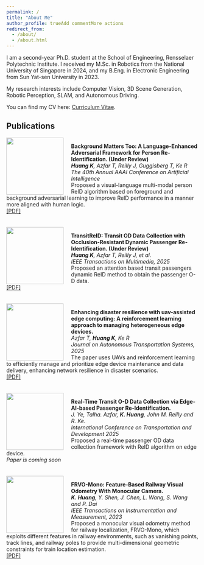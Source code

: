 ```yaml
---
permalink: /
title: "About Me"
author_profile: trueAdd commentMore actions
redirect_from: 
  - /about/
  - /about.html
---
```


I am a second-year Ph.D. student at the School of Engineering, Rensselaer Polytechnic Institute. I received my M.Sc. in Robotics from the National University of Singapore in 2024, and my B.Eng. in Electronic Engineering from Sun Yat-sen University in 2023.

My research interests include Computer Vision, 3D Scene Generation, Robotic Perception, SLAM, and Autonomous Driving.


You can find my CV here: [Curriculum Vitae](https://drive.google.com/file/d/1HPx-sWxV5DwXntViKWyGlUBQ8ztDV9D4/view).

## Publications
<div style="overflow: auto; margin-bottom: 20px;">
  <img src="/images/1.jpg" width="150px" style="float: left; margin-right: 20px;"/>

  <strong>Background Matters Too: A Language-Enhanced Adversarial Framework for Person Re-Identification. (Under Review)</strong><br>
  <em>**Huang K**, Azfar T, Reilly J, Guggisberg T, Ke R</em><br>
  <em>The 40th Annual AAAI Conference on Artificial Intelligence</em><br>
  Proposed a visual-language multi-modal person ReID algorithm based on foreground and background adversarial learning to improve ReID performance in a manner more aligned with human logic.<br>
  <a href="https://arxiv.org/abs/2509.03032">[PDF]</a>
</div>

<div style="overflow: auto; margin-bottom: 20px;">
  <img src="/images/3.jpg" width="150px" style="float: left; margin-right: 20px;"/>

  <strong>TransitReID: Transit OD Data Collection with Occlusion-Resistant Dynamic Passenger Re-Identification. (Under Review)</strong><br>
  <em>**Huang K**, Azfar T, Reilly J, et al.</em><br>
  <em>IEEE Transactions on Multimedia, 2025</em><br>
  Proposed an attention based transit passengers dynamic ReID method to obtain the passenger O-D data.<br>
  <a href="https://arxiv.org/abs/2504.11500">[PDF]</a>
</div>

<div style="overflow: auto; margin-bottom: 20px;">
  <img src="/images/2.jpg" width="150px" style="float: left; margin-right: 20px;"/>

  <strong>Enhancing disaster resilience with uav-assisted edge computing: A reinforcement learning approach to managing heterogeneous edge devices.</strong><br>
  <em>Azfar T, **Huang K**, Ke R</em><br>
  <em>Journal on Autonomous Transportation Systems, 2025</em><br>
  The paper uses UAVs and reinforcement learning to efficiently manage and prioritize edge device maintenance and data delivery, enhancing network resilience in disaster scenarios.<br>
  <a href="https://dl.acm.org/doi/pdf/10.1145/3736643">[PDF]</a>
</div>

<div style="overflow: auto; margin-bottom: 20px;">
  <img src="/images/4.jpg" width="150px" style="float: left; margin-right: 20px;"/>

  <strong>Real-Time Transit O-D Data Collection via Edge-AI-based Passenger Re-Identification.</strong><br>
  <em>J. Ye, Talha. Azfar, **K. Huang**, John M. Reilly and R. Ke.</em><br>
  <em>International Conference on Transportation and Development 2025</em><br>
  Proposed a real-time passenger OD data collection framework with ReID algorithm on edge device.<br>
  <em>Paper is coming soon</em><br>
</div>

<div style="overflow: auto; margin-bottom: 20px;">
  <img src="/images/5.png" width="150px" style="float: left; margin-right: 20px;"/>

  <strong>FRVO-Mono: Feature-Based Railway Visual Odometry With Monocular Camera.</strong><br>
  <em>**K. Huang**, Y. Shen, J. Chen, L. Wang, S. Wang and P. Dai</em><br>
  <em>IEEE Transactions on Instrumentation and Measurement, 2023</em><br>
  Proposed a monocular visual odometry method for railway localization, FRVO-Mono, which exploits different features in railway environments, such as vanishing points, track lines, and railway poles to provide multi-dimensional geometric constraints for train location estimation.<br>
  <a href="https://ieeexplore.ieee.org/abstract/document/10290961">[PDF]</a>
</div>
